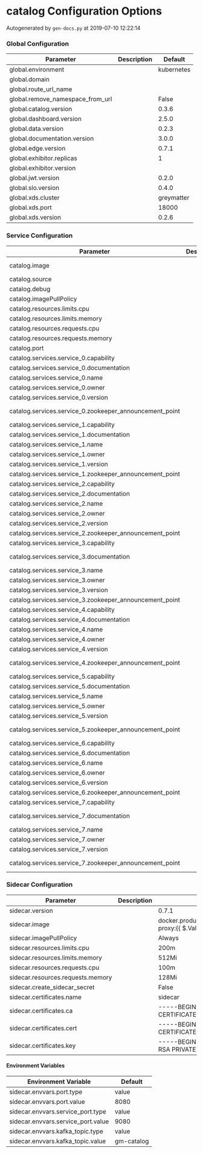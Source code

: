 # catalog Configuration Options

Autogenerated by `gen-docs.py` at 2019-07-10 12:22:14

### Global Configuration

|           Parameter            |Description| Default  |
|--------------------------------|-----------|----------|
|global.environment              |           |kubernetes|
|global.domain                   |           |          |
|global.route_url_name           |           |          |
|global.remove_namespace_from_url|           |False     |
|global.catalog.version          |           |0.3.6     |
|global.dashboard.version        |           |2.5.0     |
|global.data.version             |           |0.2.3     |
|global.documentation.version    |           |3.0.0     |
|global.edge.version             |           |0.7.1     |
|global.exhibitor.replicas       |           |         1|
|global.exhibitor.version        |           |          |
|global.jwt.version              |           |0.2.0     |
|global.slo.version              |           |0.4.0     |
|global.xds.cluster              |           |greymatter|
|global.xds.port                 |           |     18000|
|global.xds.version              |           |0.2.6     |

### Service Configuration

|                       Parameter                       |Description|                                           Default                                            |
|-------------------------------------------------------|-----------|----------------------------------------------------------------------------------------------|
|catalog.image                                          |           |docker.production.deciphernow.com/deciphernow/gm-catalog:{{ $.Values.global.catalog.version }}|
|catalog.source                                         |           |xds                                                                                           |
|catalog.debug                                          |           |false                                                                                         |
|catalog.imagePullPolicy                                |           |Always                                                                                        |
|catalog.resources.limits.cpu                           |           |200m                                                                                          |
|catalog.resources.limits.memory                        |           |1Gi                                                                                           |
|catalog.resources.requests.cpu                         |           |100m                                                                                          |
|catalog.resources.requests.memory                      |           |128Mi                                                                                         |
|catalog.port                                           |           |                                                                                          9080|
|catalog.services.service_0.capability                  |           |Grey Matter                                                                                   |
|catalog.services.service_0.documentation               |           |/services/catalog/{{ $.Values.global.catalog.version }}/                                      |
|catalog.services.service_0.name                        |           |Grey Matter Catalog                                                                           |
|catalog.services.service_0.owner                       |           |Decipher                                                                                      |
|catalog.services.service_0.version                     |           |{{ $.Values.global.catalog.version \| trunc 3 }}                                               |
|catalog.services.service_0.zookeeper_announcement_point|           |/services/catalog/{{ $.Values.global.catalog.version }}/metrics                               |
|catalog.services.service_1.capability                  |           |Grey Matter                                                                                   |
|catalog.services.service_1.documentation               |           |                                                                                              |
|catalog.services.service_1.name                        |           |Grey Matter Control                                                                           |
|catalog.services.service_1.owner                       |           |Decipher                                                                                      |
|catalog.services.service_1.version                     |           |{{ $.Values.global.xds.version \| trunc 3 }}                                                   |
|catalog.services.service_1.zookeeper_announcement_point|           |/services/xds/{{ $.Values.global.xds.version }}/metrics                                       |
|catalog.services.service_2.capability                  |           |Grey Matter                                                                                   |
|catalog.services.service_2.documentation               |           |                                                                                              |
|catalog.services.service_2.name                        |           |Grey Matter Dashboard                                                                         |
|catalog.services.service_2.owner                       |           |Decipher                                                                                      |
|catalog.services.service_2.version                     |           |{{ $.Values.global.dashboard.version \| trunc 3 }}                                             |
|catalog.services.service_2.zookeeper_announcement_point|           |/services/dashboard/latest/metrics                                                            |
|catalog.services.service_3.capability                  |           |Grey Matter                                                                                   |
|catalog.services.service_3.documentation               |           |/services/data/{{ .Values.global.data.version }}/static/ui/index.html                         |
|catalog.services.service_3.name                        |           |Grey Matter Data                                                                              |
|catalog.services.service_3.owner                       |           |Decipher                                                                                      |
|catalog.services.service_3.version                     |           |{{ $.Values.global.data.version \| trunc 3 }}                                                  |
|catalog.services.service_3.zookeeper_announcement_point|           |/services/data/{{ $.Values.global.data.version }}/metrics                                     |
|catalog.services.service_4.capability                  |           |Grey Matter                                                                                   |
|catalog.services.service_4.documentation               |           |                                                                                              |
|catalog.services.service_4.name                        |           |Grey Matter JWT Security                                                                      |
|catalog.services.service_4.owner                       |           |Decipher                                                                                      |
|catalog.services.service_4.version                     |           |{{ $.Values.global.jwt.version \| trunc 3 }}                                                   |
|catalog.services.service_4.zookeeper_announcement_point|           |/services/jwt-security/{{ $.Values.global.jwt.version }}/metrics                              |
|catalog.services.service_5.capability                  |           |Grey Matter                                                                                   |
|catalog.services.service_5.documentation               |           |                                                                                              |
|catalog.services.service_5.name                        |           |Grey Matter Edge                                                                              |
|catalog.services.service_5.owner                       |           |Decipher                                                                                      |
|catalog.services.service_5.version                     |           |{{ $.Values.global.edge.version \| trunc 3 }}                                                  |
|catalog.services.service_5.zookeeper_announcement_point|           |/services/edge/{{ $.Values.global.edge.version }}/metrics                                     |
|catalog.services.service_6.capability                  |           |Grey Matter                                                                                   |
|catalog.services.service_6.documentation               |           |                                                                                              |
|catalog.services.service_6.name                        |           |Grey Matter Service Level Objectives                                                          |
|catalog.services.service_6.owner                       |           |Decipher                                                                                      |
|catalog.services.service_6.version                     |           |{{ $.Values.global.slo.version \| trunc 3 }}                                                   |
|catalog.services.service_6.zookeeper_announcement_point|           |/services/slo/{{ $.Values.global.slo.version }}/metrics                                       |
|catalog.services.service_7.capability                  |           |Grey Matter                                                                                   |
|catalog.services.service_7.documentation               |           |/services/documentation/{{ $.Values.global.documentation.version }}/                          |
|catalog.services.service_7.name                        |           |Grey Matter Documentation                                                                     |
|catalog.services.service_7.owner                       |           |Decipher                                                                                      |
|catalog.services.service_7.version                     |           |{{ $.Values.global.documentation.version \| trunc 3 }}                                         |
|catalog.services.service_7.zookeeper_announcement_point|           |/services/documentation/{{ $.Values.global.documentation.version }}/metrics                   |

### Sidecar Configuration

|            Parameter            |Description|                                       Default                                       |
|---------------------------------|-----------|-------------------------------------------------------------------------------------|
|sidecar.version                  |           |0.7.1                                                                                |
|sidecar.image                    |           |docker.production.deciphernow.com/deciphernow/gm-proxy:{{ $.Values.sidecar.version }}|
|sidecar.imagePullPolicy          |           |Always                                                                               |
|sidecar.resources.limits.cpu     |           |200m                                                                                 |
|sidecar.resources.limits.memory  |           |512Mi                                                                                |
|sidecar.resources.requests.cpu   |           |100m                                                                                 |
|sidecar.resources.requests.memory|           |128Mi                                                                                |
|sidecar.create_sidecar_secret    |           |False                                                                                |
|sidecar.certificates.name        |           |sidecar                                                                              |
|sidecar.certificates.ca          |           |-----BEGIN CERTIFICATE----- ... -----END CERTIFICATE-----                            |
|sidecar.certificates.cert        |           |-----BEGIN CERTIFICATE----- ... -----END CERTIFICATE-----                            |
|sidecar.certificates.key         |           |-----BEGIN RSA PRIVATE KEY----- ... -----END RSA PRIVATE KEY-----                    |

#### Environment Variables

|       Environment Variable       | Default  |
|----------------------------------|----------|
|sidecar.envvars.port.type         |value     |
|sidecar.envvars.port.value        |8080      |
|sidecar.envvars.service_port.type |value     |
|sidecar.envvars.service_port.value|9080      |
|sidecar.envvars.kafka_topic.type  |value     |
|sidecar.envvars.kafka_topic.value |gm-catalog|

